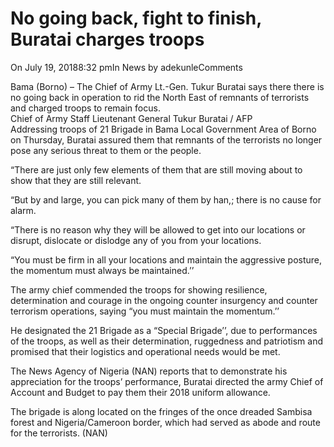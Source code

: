 # No going back, fight to finish, Buratai charges troops

On July 19, 20188:32 pmIn News by adekunleComments

Bama \(Borno\) – The Chief of Army Lt.-Gen. Tukur Buratai says there there is no going back in operation to rid the North East of remnants of terrorists and charged troops to remain focus.  
Chief of Army Staff Lieutenant General Tukur Buratai / AFP  
Addressing troops of 21 Brigade in Bama Local Government Area of Borno on Thursday, Buratai assured them that remnants of the terrorists no longer pose any serious threat to them or the people.

“There are just only few elements of them that are still moving about to show that they are still relevant.

“But by and large, you can pick many of them by han,; there is no cause for alarm.

“There is no reason why they will be allowed to get into our locations or disrupt, dislocate or dislodge any of you from your locations.

“You must be firm in all your locations and maintain the aggressive posture, the momentum must always be maintained.’’

The army chief commended the troops for showing resilience, determination and courage in the ongoing counter insurgency and counter terrorism operations, saying “you must maintain the momentum.’’

He designated the 21 Brigade as a “Special Brigade’’, due to performances of the troops, as well as their determination, ruggedness and patriotism and promised that their logistics and operational needs would be met.

The News Agency of Nigeria \(NAN\) reports that to demonstrate his appreciation for the troops’ performance, Buratai directed the army Chief of Account and Budget to pay them their 2018 uniform allowance.

The brigade is along located on the fringes of the once dreaded Sambisa forest and Nigeria/Cameroon border, which had served as abode and route for the terrorists. \(NAN\)
